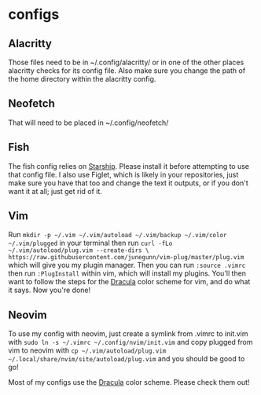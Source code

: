 # configs

## Alacritty

Those files need to be in ~/.config/alacritty/ or in one of the other places alacritty checks for its config file. Also make sure you change the path of the home directory within the alacritty config.

## Neofetch

That will need to be placed in ~/.config/neofetch/


## Fish

The fish config relies on [Starship](https://starship.rs/). Please install it before attempting to use that config file. I also use Figlet, which is likely in your repositories, just make sure you have that too and change the text it outputs, or if you don't want it at all; just get rid of it.

## Vim

Run ```mkdir -p ~/.vim ~/.vim/autoload ~/.vim/backup ~/.vim/color ~/.vim/plugged``` in your terminal then run ```curl -fLo ~/.vim/autoload/plug.vim --create-dirs \
          https://raw.githubusercontent.com/junegunn/vim-plug/master/plug.vim``` which will give you my plugin manager. Then you can run ```:source .vimrc``` then run ```:PlugInstall``` within vim, which will install my plugins. You'll then want to follow the steps for the [Dracula](https://draculatheme.com/) color scheme for vim, and do what it says. Now you're done!

## Neovim

To use my config with neovim, just create a symlink from .vimrc to init.vim with ```sudo ln -s ~/.vimrc ~/.config/nvim/init.vim``` and copy plugged from vim to neovim with ```cp ~/.vim/autoload/plug.vim ~/.local/share/nvim/site/autoload/plug.vim``` and you should be good to go!

Most of my configs use the [Dracula](https://draculatheme.com/) color scheme. Please check them out!
